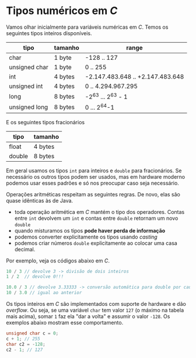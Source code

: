 # Tipos numéricos em *C*

Vamos olhar inicialmente para variáveis numéricas em *C*. Temos os seguintes tipos inteiros disponíveis.

| tipo          | tamanho | range                                  |
|---------------|---------|----------------------------------------|
| char          | 1 byte  | -128 .. 127                            |
| unsigned char | 1 byte  | 0 .. 255                               |
| int           | 4 bytes | -2.147.483.648 .. +2.147.483.648       |
| unsigned int  | 4 bytes | 0 .. 4.294.967.295                     |
| long          | 8 bytes | -2<sup>63</sup> ... 2<sup>63</sup> - 1 |
| unsigned long | 8 bytes | 0 ... 2<sup>64</sup>-1                 |

E os seguintes tipos fracionários

| tipo   | tamanho |
|--------|---------|
| float  | 4 bytes |
| double | 8 bytes |

Em geral usamos os tipos `int` para inteiros e `double` para fracionários. Se necessário os outros tipos podem ser usados, mas em hardware moderno podemos usar esses padrões e só nos preocupar caso seja necessário. 

Operações aritméticas respeitam as seguintes regras. De novo, elas são quase idênticas às de Java.

* toda operação aritmética em *C* mantém o tipo dos operadores. Contas entre `int` devolvem um `int` e contas entre `double` retornam um novo `double`
* quando misturamos os tipos **pode haver perda de informação**
* podemos converter explicitamente os tipos usando *casting*
* podemos criar números `double` explicitamente ao colocar uma casa decimal.


Por exemplo, veja os códigos abaixo em *C*.

```c
10 / 3 // devolve 3 -> divisão de dois inteiros
1 / 2  // devolve 0!!!

10.0 / 3 // devolve 3.33333 -> conversão automática para double por causa da casa decimal
10 / 3.0 // igual ao anterior
```

Os tipos inteiros em *C* são implementados com suporte de hardware e dão *overflow*. Ou seja, se uma variável `char` tem valor `127` (o máximo na tabela mais acima), somar `1` faz ela "dar a volta" e assumir o valor `-128`.  Os exemplos abaixo mostram esse comportamento. 

```c
unsigned char c = 0;
c + 1; // 255
char c2 = -128;
c2 - 1; // 127
```